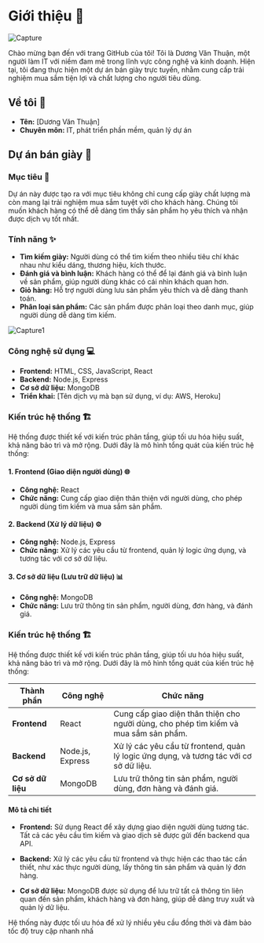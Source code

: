 # Giới thiệu 🌟

![Capture](https://github.com/user-attachments/assets/b0da3df2-4639-4050-9935-9bd218796850)


Chào mừng bạn đến với trang GitHub của tôi! Tôi là Dương Văn Thuận, một người làm IT với niềm đam mê trong lĩnh vực công nghệ và kinh doanh. Hiện tại, tôi đang thực hiện một dự án bán giày trực tuyến, nhằm cung cấp trải nghiệm mua sắm tiện lợi và chất lượng cho người tiêu dùng.

## Về tôi 👤

- **Tên:** [Dương Văn Thuận]
- **Chuyên môn:** IT, phát triển phần mềm, quản lý dự án

## Dự án bán giày 👟

### Mục tiêu 🎯

Dự án này được tạo ra với mục tiêu không chỉ cung cấp giày chất lượng mà còn mang lại trải nghiệm mua sắm tuyệt vời cho khách hàng. Chúng tôi muốn khách hàng có thể dễ dàng tìm thấy sản phẩm họ yêu thích và nhận được dịch vụ tốt nhất.

### Tính năng ✨

- **Tìm kiếm giày:** Người dùng có thể tìm kiếm theo nhiều tiêu chí khác nhau như kiểu dáng, thương hiệu, kích thước.
- **Đánh giá và bình luận:** Khách hàng có thể để lại đánh giá và bình luận về sản phẩm, giúp người dùng khác có cái nhìn khách quan hơn.
- **Giỏ hàng:** Hỗ trợ người dùng lưu sản phẩm yêu thích và dễ dàng thanh toán.
- **Phân loại sản phẩm:** Các sản phẩm được phân loại theo danh mục, giúp người dùng dễ dàng tìm kiếm.

![Capture1](https://github.com/user-attachments/assets/7837cc81-187b-4821-9dd4-db0a39f2dbf7)


### Công nghệ sử dụng 💻

- **Frontend:** HTML, CSS, JavaScript, React
- **Backend:** Node.js, Express
- **Cơ sở dữ liệu:** MongoDB
- **Triển khai:** [Tên dịch vụ mà bạn sử dụng, ví dụ: AWS, Heroku]

### Kiến trúc hệ thống 🏗️

Hệ thống được thiết kế với kiến trúc phân tầng, giúp tối ưu hóa hiệu suất, khả năng bảo trì và mở rộng. Dưới đây là mô hình tổng quát của kiến trúc hệ thống:

#### 1. Frontend (Giao diện người dùng) 🌐
- **Công nghệ:** React
- **Chức năng:** Cung cấp giao diện thân thiện với người dùng, cho phép người dùng tìm kiếm và mua sắm sản phẩm.

#### 2. Backend (Xử lý dữ liệu) ⚙️
- **Công nghệ:** Node.js, Express
- **Chức năng:** Xử lý các yêu cầu từ frontend, quản lý logic ứng dụng, và tương tác với cơ sở dữ liệu.

#### 3. Cơ sở dữ liệu (Lưu trữ dữ liệu) 📊
- **Công nghệ:** MongoDB
- **Chức năng:** Lưu trữ thông tin sản phẩm, người dùng, đơn hàng, và đánh giá.

### Kiến trúc hệ thống 🏗️

Hệ thống được thiết kế với kiến trúc phân tầng, giúp tối ưu hóa hiệu suất, khả năng bảo trì và mở rộng. Dưới đây là mô hình tổng quát của kiến trúc hệ thống:

| Thành phần     | Công nghệ         | Chức năng                                                   |
|-----------------|-------------------|------------------------------------------------------------|
| **Frontend**    | React             | Cung cấp giao diện thân thiện cho người dùng, cho phép tìm kiếm và mua sắm sản phẩm. |
| **Backend**     | Node.js, Express  | Xử lý các yêu cầu từ frontend, quản lý logic ứng dụng, và tương tác với cơ sở dữ liệu. |
| **Cơ sở dữ liệu** | MongoDB         | Lưu trữ thông tin sản phẩm, người dùng, đơn hàng và đánh giá. |


#### Mô tả chi tiết

- **Frontend:** Sử dụng React để xây dựng giao diện người dùng tương tác. Tất cả các yêu cầu tìm kiếm và giao dịch sẽ được gửi đến backend qua API.
  
- **Backend:** Xử lý các yêu cầu từ frontend và thực hiện các thao tác cần thiết, như xác thực người dùng, lấy thông tin sản phẩm và quản lý đơn hàng.

- **Cơ sở dữ liệu:** MongoDB được sử dụng để lưu trữ tất cả thông tin liên quan đến sản phẩm, khách hàng và đơn hàng, giúp dễ dàng truy xuất và quản lý dữ liệu.

Hệ thống này được tối ưu hóa để xử lý nhiều yêu cầu đồng thời và đảm bảo tốc độ truy cập nhanh nhấ
